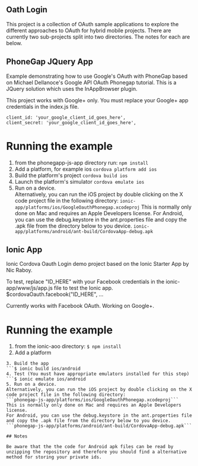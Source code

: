 ## Oath Login

This project is a collection of OAuth sample applications to explore the different approaches to OAuth for hybrid mobile projects.
There are currently two sub-projects split into two directories.  The notes for each are below.

## PhoneGap JQuery App

Example demonstrating how to use Google's OAuth with PhoneGap based on Michael Dellanoce's Google API OAuth Phonegap tutorial.
This is a JQuery solution which uses the InAppBrowser plugin. 

This project works with Google+ only.  You must replace your Google+ app credentials in the index.js file.

    client_id: 'your_google_client_id_goes_here',
    client_secret: 'your_google_client_id_goes_here',

# Running the example

1. from the phonegapp-js-app directory run:
```npm install```
2. Add a platform, for example ios 
```cordova platform add ios```
3. Build the platform's project 
```cordova build ios```
4. Launch the platform's simulator 
```cordova emulate ios```
5. Run on a device.  
Alternatively, you can run the iOS project by double clicking on the X code project file in the following directory:
```ionic-app/platforms/ios/GoogleOauthPhonegap.xcodeproj```
This is normally only done on Mac and requires an Apple Developers license.
For Android, you can use the debug.keystore in the ant.properties file and copy the .apk file from the directory below to you device. 
```ionic-app/platforms/android/ant-build/CordovaApp-debug.apk```

## Ionic App

Ionic Cordova Oauth Login demo project based on the Ionic Starter App by Nic Raboy.

To test, replace "ID_HERE" with your Facebook credentials in the ionic-app/www/js/app.js file to test the Ionic app.
$cordovaOauth.facebook("ID_HERE", ...

Currently works with Facebook OAuth.  Working on Google+.

# Running the example

1. from the ionic-aoo directory:
```$ npm install```
2. Add a platform
```$ ionic platform add ios/android
3. Build the app
```$ ionic build ios/android
4. Test (You must have appropriate emulators installed for this step)
```$ ionic emulate ios/android
5. Run on a device.  
Alternatively, you can run the iOS project by double clicking on the X code project file in the following directory:
```phonegap-js-app/platforms/ios/GoogleOauthPhonegap.xcodeproj```
This is normally only done on Mac and requires an Apple Developers license.
For Android, you can use the debug.keystore in the ant.properties file and copy the .apk file from the directory below to you device. 
```phonegap-js-app/platforms/android/ant-build/CordovaApp-debug.apk```

## Notes

Be aware that the the code for Android apk files can be read by unzipping the repository and therefore you should find a alternative method for storing your private ids.